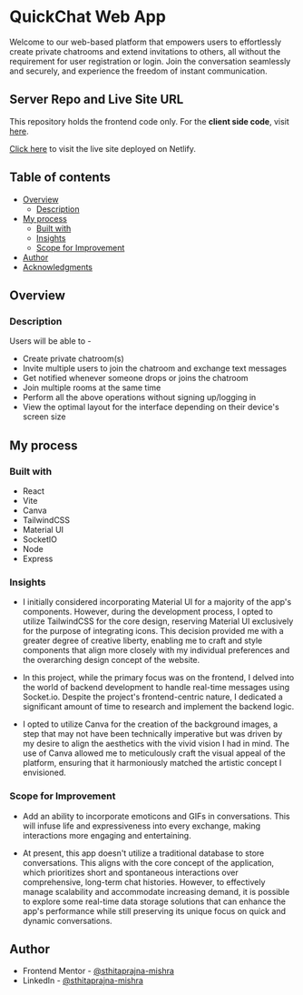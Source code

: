 # QuickChat Web App

Welcome to our web-based platform that empowers users to effortlessly create private chatrooms and extend invitations to others, all without the requirement for user registration or login. Join the conversation seamlessly and securely, and experience the freedom of instant communication.

## Server Repo and Live Site URL

This repository holds the frontend code only. For the **client side code**, visit [here](https://github.com/sthitaprajna-mishra/quickchat).

[Click here](https://aquickchat.netlify.app) to visit the live site deployed on Netlify.

## Table of contents

- [Overview](#overview)
  - [Description](#description)
- [My process](#my-process)
  - [Built with](#built-with)
  - [Insights](#insights)
  - [Scope for Improvement](#scope-for-improvement)
- [Author](#author)
- [Acknowledgments](#acknowledgments)

## Overview

### Description

Users will be able to -

- Create private chatroom(s)
- Invite multiple users to join the chatroom and exchange text messages
- Get notified whenever someone drops or joins the chatroom
- Join multiple rooms at the same time
- Perform all the above operations without signing up/logging in
- View the optimal layout for the interface depending on their device's screen size

## My process

### Built with

- React
- Vite
- Canva
- TailwindCSS
- Material UI
- SocketIO
- Node
- Express

### Insights

- I initially considered incorporating Material UI for a majority of the app's components. However, during the development process, I opted to utilize TailwindCSS for the core design, reserving Material UI exclusively for the purpose of integrating icons. This decision provided me with a greater degree of creative liberty, enabling me to craft and style components that align more closely with my individual preferences and the overarching design concept of the website.

- In this project, while the primary focus was on the frontend, I delved into the world of backend development to handle real-time messages using Socket.io. Despite the project's frontend-centric nature, I dedicated a significant amount of time to research and implement the backend logic.

- I opted to utilize Canva for the creation of the background images, a step that may not have been technically imperative but was driven by my desire to align the aesthetics with the vivid vision I had in mind. The use of Canva allowed me to meticulously craft the visual appeal of the platform, ensuring that it harmoniously matched the artistic concept I envisioned.

### Scope for Improvement

- Add an ability to incorporate emoticons and GIFs in conversations. This will infuse life and expressiveness into every exchange, making interactions more engaging and entertaining.

- At present, this app doesn't utilize a traditional database to store conversations. This aligns with the core concept of the application, which prioritizes short and spontaneous interactions over comprehensive, long-term chat histories. However, to effectively manage scalability and accommodate increasing demand, it is possible to explore some real-time data storage solutions that can enhance the app's performance while still preserving its unique focus on quick and dynamic conversations.

## Author

- Frontend Mentor - [@sthitaprajna-mishra](https://www.frontendmentor.io/profile/sthitaprajna-mishra)
- LinkedIn - [@sthitaprajna-mishra](https://www.linkedin.com/in/sthitaprajna-mishra-b63940153/)
